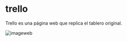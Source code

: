 # trello
Trello es una página web que replica el tablero original.

![imageweb](https://user-images.githubusercontent.com/32288071/37635311-db68d6f2-2bc8-11e8-8fd9-04be59a156dc.png)
